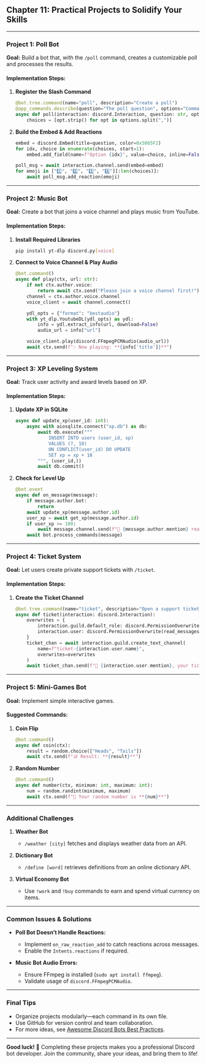 ## Chapter 11: Practical Projects to Solidify Your Skills

---

### Project 1: Poll Bot

**Goal:** Build a bot that, with the `/poll` command, creates a customizable poll and processes the results.

#### Implementation Steps:

1. **Register the Slash Command**

   ```python
   @bot.tree.command(name="poll", description="Create a poll")
   @app_commands.describe(question="The poll question", options="Comma-separated choices")
   async def poll(interaction: discord.Interaction, question: str, options: str):
       choices = [opt.strip() for opt in options.split(",")]
   ```
2. **Build the Embed & Add Reactions**

   ```python
   embed = discord.Embed(title=question, color=0x5865F2)
   for idx, choice in enumerate(choices, start=1):
       embed.add_field(name=f"Option {idx}", value=choice, inline=False)

   poll_msg = await interaction.channel.send(embed=embed)
   for emoji in ["1️⃣", "2️⃣", "3️⃣", "4️⃣"][:len(choices)]:
       await poll_msg.add_reaction(emoji)
   ```

---

### Project 2: Music Bot

**Goal:** Create a bot that joins a voice channel and plays music from YouTube.

#### Implementation Steps:

1. **Install Required Libraries**

   ```bash
   pip install yt-dlp discord.py[voice]
   ```
2. **Connect to Voice Channel & Play Audio**

   ```python
   @bot.command()
   async def play(ctx, url: str):
       if not ctx.author.voice:
           return await ctx.send("Please join a voice channel first!")
       channel = ctx.author.voice.channel
       voice_client = await channel.connect()

       ydl_opts = {"format": "bestaudio"}
       with yt_dlp.YoutubeDL(ydl_opts) as ydl:
           info = ydl.extract_info(url, download=False)
           audio_url = info["url"]

       voice_client.play(discord.FFmpegPCMAudio(audio_url))
       await ctx.send(f"🎶 Now playing: **{info['title']}**")
   ```

---

### Project 3: XP Leveling System

**Goal:** Track user activity and award levels based on XP.

#### Implementation Steps:

1. **Update XP in SQLite**

   ```python
   async def update_xp(user_id: int):
       async with aiosqlite.connect("xp.db") as db:
           await db.execute("""
               INSERT INTO users (user_id, xp)
               VALUES (?, 10)
               ON CONFLICT(user_id) DO UPDATE
               SET xp = xp + 10
           """, (user_id,))
           await db.commit()
   ```
2. **Check for Level Up**

   ```python
   @bot.event
   async def on_message(message):
       if message.author.bot:
           return
       await update_xp(message.author.id)
       user_xp = await get_xp(message.author.id)
       if user_xp >= 100:
           await message.channel.send(f"🎉 {message.author.mention} reached a new level!")
       await bot.process_commands(message)
   ```

---

### Project 4: Ticket System

**Goal:** Let users create private support tickets with `/ticket`.

#### Implementation Steps:

1. **Create the Ticket Channel**

   ```python
   @bot.tree.command(name="ticket", description="Open a support ticket")
   async def ticket(interaction: discord.Interaction):
       overwrites = {
           interaction.guild.default_role: discord.PermissionOverwrite(read_messages=False),
           interaction.user: discord.PermissionOverwrite(read_messages=True)
       }
       ticket_chan = await interaction.guild.create_text_channel(
           name=f"ticket-{interaction.user.name}",
           overwrites=overwrites
       )
       await ticket_chan.send(f"📩 {interaction.user.mention}, your ticket has been created!")
   ```

---

### Project 5: Mini-Games Bot

**Goal:** Implement simple interactive games.

#### Suggested Commands:

1. **Coin Flip**

   ```python
   @bot.command()
   async def coin(ctx):
       result = random.choice(["Heads", "Tails"])
       await ctx.send(f"🪙 Result: **{result}**")
   ```
2. **Random Number**

   ```python
   @bot.command()
   async def number(ctx, minimum: int, maximum: int):
       num = random.randint(minimum, maximum)
       await ctx.send(f"🎲 Your random number is **{num}**")
   ```

---

### Additional Challenges

1. **Weather Bot**

   * `/weather [city]` fetches and displays weather data from an API.
2. **Dictionary Bot**

   * `/define [word]` retrieves definitions from an online dictionary API.
3. **Virtual Economy Bot**

   * Use `!work` and `!buy` commands to earn and spend virtual currency on items.

---

### Common Issues & Solutions

* **Poll Bot Doesn’t Handle Reactions:**

  * Implement `on_raw_reaction_add` to catch reactions across messages.
  * Enable the `Intents.reactions` if required.
* **Music Bot Audio Errors:**

  * Ensure FFmpeg is installed (`sudo apt install ffmpeg`).
  * Validate usage of `discord.FFmpegPCMAudio`.

---

### Final Tips

* Organize projects modularly—each command in its own file.
* Use GitHub for version control and team collaboration.
* For more ideas, see [Awesome Discord Bots Best Practices](https://github.com/meew0/discord-bot-best-practices).

---

**Good luck!** 🚀
Completing these projects makes you a professional Discord bot developer. Join the community, share your ideas, and bring them to life!